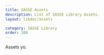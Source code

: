 ```yaml
---
title: SASSE Assets
description: List of SASSE Library Assets.
layout: libdoc/assets

category: SASSE Library
order: 200
---
```


Assets yo.
